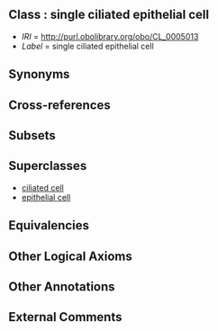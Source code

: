 
## Class : single ciliated epithelial cell

 * *IRI* = http://purl.obolibrary.org/obo/CL_0005013
 * *Label* = single ciliated epithelial cell

## Synonyms


## Cross-references


## Subsets


## Superclasses

 * [ciliated cell](../../CL/64/CL_0000064.md)
 * [epithelial cell](../../CL/66/CL_0000066.md)

## Equivalencies


## Other Logical Axioms


## Other Annotations


## External Comments

